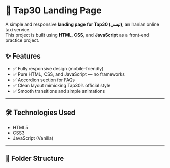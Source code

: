 # 🚕 Tap30 Landing Page 

A simple and responsive **landing page for Tap30 (تپسی)**, an Iranian online taxi service.  
This project is built using **HTML**, **CSS**, and **JavaScript** as a front-end practice project.


## ✨ Features

- ✅ Fully responsive design (mobile-friendly)
- ✅ Pure HTML, CSS, and JavaScript — no frameworks
- ✅ Accordion section for FAQs
- ✅ Clean layout mimicking Tap30’s official style
- ✅ Smooth transitions and simple animations

---

## 🛠️ Technologies Used

- HTML5
- CSS3
- JavaScript (Vanilla)

---

## 📁 Folder Structure

